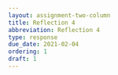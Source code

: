 ```yaml
---
layout: assignment-two-column
title: Reflection 4
abbreviation: Reflection 4
type: response
due_date: 2021-02-04
ordering: 1
draft: 1
---
```

